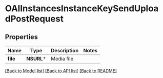# OAIInstancesInstanceKeySendUploadPostRequest

## Properties
Name | Type | Description | Notes
------------ | ------------- | ------------- | -------------
**file** | **NSURL*** | Media file | 

[[Back to Model list]](../README.md#documentation-for-models) [[Back to API list]](../README.md#documentation-for-api-endpoints) [[Back to README]](../README.md)


